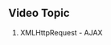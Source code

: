## Video Topic [](https://www.youtube.com/watch?v=abQEHpeXeFo&list=PLHiZ4m8vCp9Nflbo9a0pZuLscG_Xc7DKq&index=16)
1. XMLHttpRequest - AJAX
